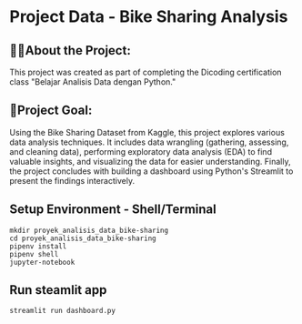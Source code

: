 # Project Data - Bike Sharing Analysis
## 🚴‍♀️**About the Project:**
This project was created as part of completing the Dicoding certification class "Belajar Analisis Data dengan Python."

## 🎯**Project Goal:**
Using the Bike Sharing Dataset from Kaggle, this project explores various data analysis techniques. It includes data wrangling (gathering, assessing, and cleaning data), performing exploratory data analysis (EDA) to find valuable insights, and visualizing the data for easier understanding. Finally, the project concludes with building a dashboard using Python's Streamlit to present the findings interactively.

## Setup Environment - Shell/Terminal
```
mkdir proyek_analisis_data_bike-sharing
cd proyek_analisis_data_bike-sharing
pipenv install
pipenv shell
jupyter-notebook
```

## Run steamlit app
```
streamlit run dashboard.py
```
